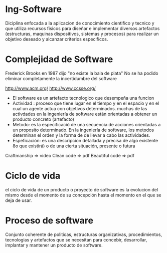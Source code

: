 # Ing-Software

Diciplina enfocada a la aplicacion de conocimiento cientifico y tecnico y que utiliza recursos fisicos para diseñar e implementar diversos artefactos (estructuras, maquinas dispositivos, sistemas y procesos) para realizar un objetivo deseado y alcanzar criterios especificos.

# Complejidad de Software

Frederick Brooks en 1987 dijo "no existe la bala de plata" No se ha podido eliminar completamente la incertidumbre del software

http://www.acm.org/
http://www.ccsse.org/


* El software es un artefacto tecnologico que desempeña una funcion 
* Actividad : proceso que tiene lugar en el tiempo y en el espacio y en el cual un agente actua con objetivos determinados. muchas de las   activdades en la ingeniería de software están orientadas a obtener un producto concreto (artefacto)
* Metodo: es la especificació de una secuencia de acciones orientadas a un proposito determinado. En la ingeniería de software, los       metodos determinan el orden y la forma de de llevar a cabo las actividades.
* Espeficación: es una descripcion detallada y precisa de algo existente 8o que existirá) o de una cierta situación, presente o futura


Craftmanship => video
Clean code => pdf
Beautiful code => pdf

# Ciclo de vida

el ciclo de vida de un producto o proyecto de software es la evolucion del mismo desde el momento de su concepción hasta el momento en el que se deja de usar. 

# Proceso de software

Conjunto coherente de politicas, estructuras organizativas, procedimientos, tecnologias y artefactos que se necesitan para concebir, desarrollar, implantar y mantener un producto de software.







